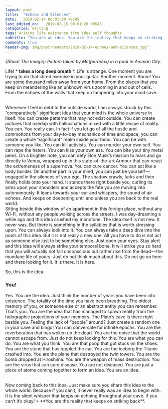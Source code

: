 ```yaml
---
layout: post
title:  "Echoes and Silences"
date:   2019-02-14 00:01:00 +0545
last_edited_on:   2019-02-15 00:01:20 +0545
categories: writing
tags: writing life existence time idea self thoughts
subtitle: "You are an idea. You are the reality that keeps on striking back."
comments: true
header-img: img/post-headers/2019-02-14-echoes-and-silences.jpg"
---
```

*{About The Image}: Picture taken by Me(paradox) in a park in Amman City.*

Life! *  **takes a long deep breath** *.
Life is strange. One moment you are trying to do that shred exercise in your guitar. 
Another moment. 
Boom! You are some thousand miles away from your home. 
From the places that you keep on meandering like an unknown virus zooming in and out of cells. 
From the echoes of the walls that keep on tampering into your mind cave.  

<br/>
Whenever I feel in debt to the outside world, I am always struck by this “comparatively” significant idea that your mind is the whole universe in itself. You can create patterns that may not exist outside. You can create pictures that overlap with hallucinations mixed with a little recipe of reality. You can. You really can. In fact if you let go of all the hustle and commotions from your day-to-day mechanics of time and space, you can create a whole “significant” realm inside your head. You can be with someone you like. You can kill activists. You can murder your own self. You can rape the haters. You can kiss your own ass. You can bite your tiny metal penis. On a brighter note, you can defy Elon Musk’s mission to mars and go directly to Venus, wrapped up in this state-of-the-art Armour that can resist the extremeness of a supernova. You can cure cancer. You can act like a body builder. On another part in your mind, you can just be yourself — engaged in the silences of your ego. The shadow crawls, lurks and then finally holds onto your hand. It stands there right beside you, curling its arms upon your shoulders and accepts the fate you are moving into autonomously. It leans towards your ear and whispers, the sound of air echoes. And keeps on deepening until and unless you are back to the real world.

<br/>
Sitting beside this window of an apartment in this foreign place, without any Wi-Fi, without any people walking across the streets. I was day-dreaming a while ago and this idea crushed my monotone. The idea itself is not new. It never was. But there is something in the syllables that is worth stressing upon. You can always look into it. You can always take a deep dive into the pools of this idea. But it is not really a new one. All you have to do is not act as someone else just to be something else. Just open your eyes. Stay alert and this idea will always strike your temporal bone. It will strike you so hard that you will actually not fall unconscious but rather rise from the dead — the mundane life of yours. Just do not think much about this. Do not go on here and there looking for it. It is there. It is here.

<br/>

So, this is the idea.

### You!
Yes. You are the idea. Just think the number of years you have been into existence. The totality of the time you have been breathing. The oldest memory of you, or someone else or an abstract entity you can remember. That’s you. You are the idea that has managed to spawn reality from the holographic projections of your memoirs. The Plato’s cave is there right beside you. Feeling the lack of “people” around? Just create a random one in your cave and bingo! You can conversate for infinite epochs. You are the reverberation that has woken up the dead. You are the noise that the world cannot escape from. Just do not keep looking for this. You are what you can do. You are what you think. You are that poop that got stuck on the shoes. You are the stone that has toppled the car. You are the iceberg the Titanic crashed into. You are the plane that destroyed the twin towers. You are the bomb dropped at Hiroshima. You are the weapon of mass destruction. You are the virus that can cure disease. You are not diseased. You are just a piece of atoms coming together to form an idea. You are an idea.

<br/>
Now coming back to this idea. Just make sure you share this idea to the whole world. Because if you can’t, it never really was an idea to begin with. It is the silent whisper that keeps on echoing throughout your cave. If you can’t it’s okay! 
> **You are the reality that keeps on striking back**.
